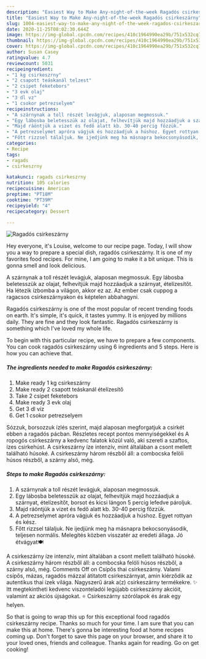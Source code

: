 ```yaml
---
description: "Easiest Way to Make Any-night-of-the-week Ragadós csirkeszárny"
title: "Easiest Way to Make Any-night-of-the-week Ragadós csirkeszárny"
slug: 1004-easiest-way-to-make-any-night-of-the-week-ragados-csirkeszarny
date: 2020-11-25T08:02:30.644Z
image: https://img-global.cpcdn.com/recipes/410c1964990ea29b/751x532cq70/ragados-csirkeszarny-recept-foto.jpg
thumbnail: https://img-global.cpcdn.com/recipes/410c1964990ea29b/751x532cq70/ragados-csirkeszarny-recept-foto.jpg
cover: https://img-global.cpcdn.com/recipes/410c1964990ea29b/751x532cq70/ragados-csirkeszarny-recept-foto.jpg
author: Susan Casey
ratingvalue: 4.7
reviewcount: 5031
recipeingredient:
- "1 kg csirkeszrny"
- "2 csapott teáskanál telzest"
- "2 csipet feketebors"
- "3 evk olaj"
- "3 dl vz"
- "1 csokor petrezselyem"
recipeinstructions:
- "A szárnynak a toll részét levágjuk, alaposan megmossuk."
- "Egy lábosba beletesszük az olajat, felhevítjük majd hozzáadjuk a szárnyat, ételízesítőt, borsot és kicsi lángon 5 percig lefedve pároljuk."
- "Majd ráöntjük a vizet és fedő alatt kb. 30-40 percig főzzük."
- "A petrezselymet apróra vágjuk és hozzáadjuk a húshoz. Egyet rottyan és kész."
- "Főtt rizzsel tálaljuk. Ne ijedjünk meg ha másnapra bekocsonyásodik, teljesen normális. Melegítés közben visszatér az eredeti állaga. Jó étvágyat🍽"
categories:
- Recipe
tags:
- ragads
- csirkeszrny

katakunci: ragads csirkeszrny 
nutrition: 105 calories
recipecuisine: American
preptime: "PT18M"
cooktime: "PT39M"
recipeyield: "4"
recipecategory: Dessert

---
```



![Ragadós csirkeszárny](https://img-global.cpcdn.com/recipes/410c1964990ea29b/751x532cq70/ragados-csirkeszarny-recept-foto.jpg)

Hey everyone, it's Louise, welcome to our recipe page. Today, I will show you a way to prepare a special dish, ragadós csirkeszárny. It is one of my favorites food recipes. For mine, I am going to make it a bit unique. This is gonna smell and look delicious.

A szárnynak a toll részét levágjuk, alaposan megmossuk. Egy lábosba beletesszük az olajat, felhevítjük majd hozzáadjuk a szárnyat, ételízesítőt. Ha létezik ízbomba a világon, akkor ez az. Az ember csak cuppog a ragacsos csirkeszárnyakon és képtelen abbahagyni.

Ragadós csirkeszárny is one of the most popular of recent trending foods on earth. It's simple, it's quick, it tastes yummy. It is enjoyed by millions daily. They are fine and they look fantastic. Ragadós csirkeszárny is something which I've loved my whole life.


To begin with this particular recipe, we have to prepare a few components. You can cook ragadós csirkeszárny using 6 ingredients and 5 steps. Here is how you can achieve that.

<!--inarticleads1-->

##### The ingredients needed to make Ragadós csirkeszárny:

1. Make ready 1 kg csirkeszárny
1. Make ready 2 csapott teáskanál ételízesítő
1. Take 2 csipet feketebors
1. Make ready 3 evk olaj
1. Get 3 dl víz
1. Get 1 csokor petrezselyem


Sózzuk, borsozzuk ízlés szerint, majd alaposan megforgatjuk a csirkét ebben a ragadós pácban. Részletes recept pontos mennyiségekkel és A ropogós csirkeszárny a kedvenc falatok közül való, aki szereti a szaftos, ízes csirkehúst. A csirkeszárny íze intenzív, mint általában a csont mellett található húsoké. A csirkeszárny három részből áll: a combocska felöli húsos részből, a szárny alsó, még. 

<!--inarticleads2-->

##### Steps to make Ragadós csirkeszárny:

1. A szárnynak a toll részét levágjuk, alaposan megmossuk.
1. Egy lábosba beletesszük az olajat, felhevítjük majd hozzáadjuk a szárnyat, ételízesítőt, borsot és kicsi lángon 5 percig lefedve pároljuk.
1. Majd ráöntjük a vizet és fedő alatt kb. 30-40 percig főzzük.
1. A petrezselymet apróra vágjuk és hozzáadjuk a húshoz. Egyet rottyan és kész.
1. Főtt rizzsel tálaljuk. Ne ijedjünk meg ha másnapra bekocsonyásodik, teljesen normális. Melegítés közben visszatér az eredeti állaga. Jó étvágyat🍽


A csirkeszárny íze intenzív, mint általában a csont mellett található húsoké. A csirkeszárny három részből áll: a combocska felöli húsos részből, a szárny alsó, még. Comments Off on Csípős thai csirkeszárny. Valami csípős, mázas, ragadós mázzal átitatott csirkeszárnyat, amin kiérződik az autentikus thai ízek világa. Nagyszerű árak a(z) csirkeszárny termékekre. ✨ Itt megtekintheti kedvenc viszonteladói legújabb csirkeszárny akcióit, valamint az akciós újságokat. ⭐ Csirkeszárny szórólapok és árak egy helyen. 

So that is going to wrap this up for this exceptional food ragadós csirkeszárny recipe. Thanks so much for your time. I am sure that you can make this at home. There's gonna be interesting food at home recipes coming up. Don't forget to save this page on your browser, and share it to your loved ones, friends and colleague. Thanks again for reading. Go on get cooking!
